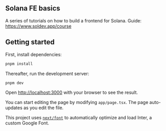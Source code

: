 ## Solana FE basics

A series of tutorials on how to build a frontend for Solana.
Guide: https://www.soldev.app/course

## Getting started

First, install dependencies:

```bash
pnpm install
```

Thereafter, run the development server:

```bash
pnpm dev
```

Open [http://localhost:3000](http://localhost:3000) with your browser to see the result.

You can start editing the page by modifying `app/page.tsx`. The page auto-updates as you edit the file.

This project uses [`next/font`](https://nextjs.org/docs/basic-features/font-optimization) to automatically optimize and load Inter, a custom Google Font.
